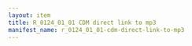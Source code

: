 ```yaml
---
layout: item
title: R_0124_01_01 CDM direct link to mp3
manifest_name: r_0124_01_01-cdm-direct-link-to-mp3
---
```

<!-- Add an essay or interpretive material below this line,
using HTML or markdown.  Do not modify this file above this line -->

